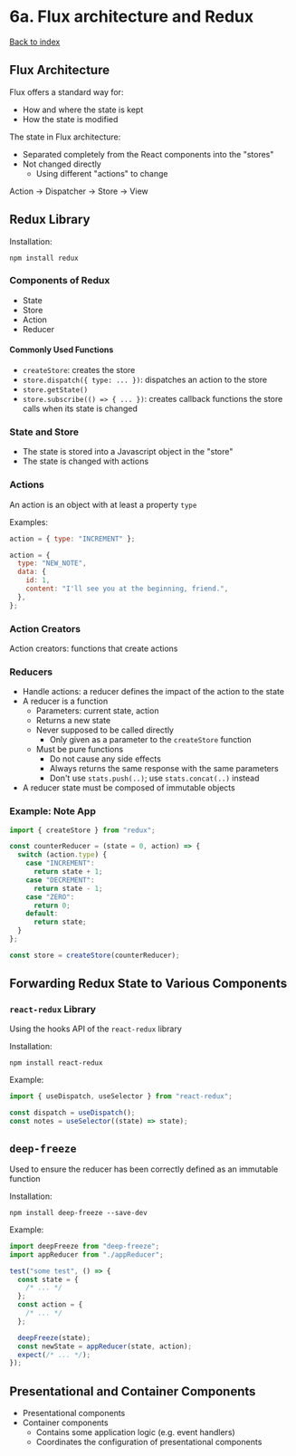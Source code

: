 # 6a. Flux architecture and Redux

[Back to index](../README.md)

## Flux Architecture

Flux offers a standard way for:

- How and where the state is kept
- How the state is modified

The state in Flux architecture:

- Separated completely from the React components into the "stores"
- Not changed directly
  - Using different "actions" to change

Action -> Dispatcher -> Store -> View

## Redux Library

Installation:

```shell
npm install redux
```

### Components of Redux

- State
- Store
- Action
- Reducer

#### Commonly Used Functions

- `createStore`: creates the store
- `store.dispatch({ type: ... })`: dispatches an action to the store
- `store.getState()`
- `store.subscribe(() => { ... })`: creates callback functions the store calls when its state is changed

### State and Store

- The state is stored into a Javascript object in the "store"
- The state is changed with actions

### Actions

An action is an object with at least a property `type`

Examples:

```js
action = { type: "INCREMENT" };

action = {
  type: "NEW_NOTE",
  data: {
    id: 1,
    content: "I'll see you at the beginning, friend.",
  },
};
```

### Action Creators

Action creators: functions that create actions

### Reducers

- Handle actions: a reducer defines the impact of the action to the state
- A reducer is a function
  - Parameters: current state, action
  - Returns a new state
  - Never supposed to be called directly
    - Only given as a parameter to the `createStore` function
  - Must be pure functions
    - Do not cause any side effects
    - Always returns the same response with the same parameters
    - Don't use `stats.push(..)`; use `stats.concat(..)` instead
- A reducer state must be composed of immutable objects

### Example: Note App

```js
import { createStore } from "redux";

const counterReducer = (state = 0, action) => {
  switch (action.type) {
    case "INCREMENT":
      return state + 1;
    case "DECREMENT":
      return state - 1;
    case "ZERO":
      return 0;
    default:
      return state;
  }
};

const store = createStore(counterReducer);
```

## Forwarding Redux State to Various Components

### `react-redux` Library

Using the hooks API of the `react-redux` library

Installation:

```shell
npm install react-redux
```

Example:

```js
import { useDispatch, useSelector } from "react-redux";

const dispatch = useDispatch();
const notes = useSelector((state) => state);
```

## `deep-freeze`

Used to ensure the reducer has been correctly defined as an immutable function

Installation:

```shell
npm install deep-freeze --save-dev
```

Example:

```js
import deepFreeze from "deep-freeze";
import appReducer from "./appReducer";

test("some test", () => {
  const state = {
    /* ... */
  };
  const action = {
    /* ... */
  };

  deepFreeze(state);
  const newState = appReducer(state, action);
  expect(/* ... */);
});
```

## Presentational and Container Components

- Presentational components
- Container components
  - Contains some application logic (e.g. event handlers)
  - Coordinates the configuration of presentational components
